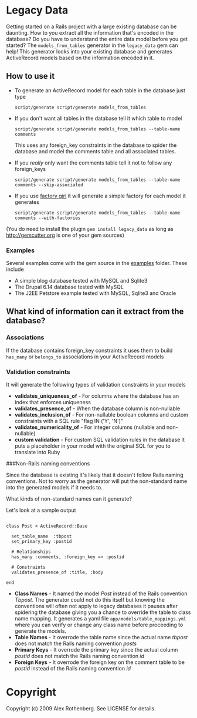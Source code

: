 # Legacy Data

Getting started on a Rails project with a large existing database can be daunting.  How to you extract all the information that's 
encoded in the database?  Do you have to understand the entire data model before you get started?  The `models_from_tables` generator 
in the `legacy_data` gem can help!  This generator looks into your existing database and generates ActiveRecord models based on the 
information encoded in it.


## How to use it

- To generate an ActiveRecord model for each table in the database just type

  `script/generate script/generate models_from_tables`

- If you don't want all tables in the database tell it which table to model
 
  `script/generate script/generate models_from_tables --table-name comments`
  
  This uses any foreign_key constraints in the database to spider the database and model the comments table and all associated tables.
  
- If you *really* only want the comments table tell it not to follow any foreign_keys

  `script/generate script/generate models_from_tables --table-name comments --skip-associated`

- If you use [factory girl](http://github.com/thoughtbot/factory_girl) it will generate a simple factory for each model it generates

  `script/generate script/generate models_from_tables --table-name comments --with-factories`

(You do need to install the plugin `gem install legacy_data` as long as http://gemcutter.org is one of your gem sources)

### Examples

Several examples come with the gem source in the [examples](http://github.com/alexrothenberg/legacy_data/tree/master/examples/) folder.  These include 

- A simple blog database tested with MySQL and Sqlite3
- The Drupal 6.14 database tested with MySQL
- The J2EE Petstore example tested with MySQL, Sqlite3 and Oracle

## What kind of information can it extract from the database?

### Associations

If the database contains foreign_key constraints it uses them to build `has_many` or `belongs_to` associations
in your ActiveRecord models

### Validation constraints

It will generate the following types of validation constraints in your models

- **validates_uniqueness_of**   - For columns where the database has an index that enforces uniqueness
- **validates_presence_of**     - When the database column is non-nullable
- **validates_inclusion_of**    - For non-nullable boolean columns and custom constraints with a SQL rule "flag IN ('Y', 'N')"
- **validates_numericality_of** - For integer columns (nullable and non-nullable)
- **custom validation**         - For custom SQL validation rules in the database it puts a placeholder in your model with the original SQL for you to translate into Ruby

###Non-Rails naming conventions

Since the database is existing it's likely that it doesn't follow Rails naming conventions.  Not to worry as the generator will 
put the non-standard name into the generated models if it needs to.  

What kinds of non-standard names can it generate?

Let's look at a sample output

<pre><code>
class Post < ActiveRecord::Base

  set_table_name  :tbpost
  set_primary_key :postid
  
  # Relationships
  has_many :comments, :foreign_key => :postid

  # Constraints
  validates_presence_of :title, :body
  
end
</code></pre>

- **Class Names**  - It named the model *Post* instead of the Rails convention *Tbpost*. The generator could not do this itself but knowing the conventions will often not apply to legacy databases it pauses after spidering the database giving you a chance to override the table to class name mapping.  It generates a yaml file `app/models/table_mappings.yml` where you can verify or change any class name before  proceeding to generate the models. 
- **Table Names**  - It overrode the table name since the actual name *tbpost* does not match the Rails naming convention *posts*
- **Primary Keys** - It overrode the primary key since the actual column *postid* does not match the Rails naming convention *id*
- **Foreign Keys** - It overrode the foreign key on the comment table to be *postid* instead of the Rails naming convention *id*


# Copyright

Copyright (c) 2009 Alex Rothenberg. See LICENSE for details.
